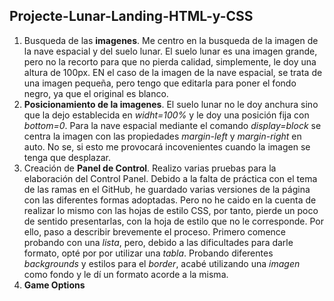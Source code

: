 ## Projecte-Lunar-Landing-HTML-y-CSS

1. Busqueda de las **imagenes**. Me centro en la busqueda de la imagen de la nave espacial y del suelo lunar. El suelo lunar es una imagen grande, pero no la recorto para que no pierda calidad, simplemente, le doy una altura de 100px. EN el caso de la imagen de la nave espacial, se trata de una imagen pequeña, pero tengo que editarla para poner el fondo negro, ya que el original es blanco.  
2. **Posicionamiento de la imagenes**. El suelo lunar no le doy anchura sino que la dejo establecida en _widht=100%_ y le doy una posición fija con _bottom=0_. Para la nave espacial mediante el comando _display=block_ se centra la imagen con las propiedades _margin-left_ y _margin-right_ en auto. No se, si esto me provocará incovenientes cuando la imagen se tenga que desplazar.  
3. Creación de **Panel de Control**. Realizo varias pruebas para la elaboración del Control Panel. Debido a la falta de práctica con el tema de las ramas en el GitHub, he guardado varias versiones de la página con las diferentes formas adoptadas. Pero no he caido en la cuenta de realizar lo mismo con las hojas de estilo CSS, por tanto, pierde un poco de sentido presentarlas, con la hoja de estilo que no le corresponde. Por ello, paso a describir brevemente el proceso. Primero comence probando con una _lista_, pero, debido a las dificultades para darle formato, opté por por utilizar una _tabla_. Probando diferentes _backgrounds_ y estilos para el _border_, acabé utilizando una _imagen_ como fondo y le dí un formato acorde a la misma.  
4. **Game Options**
